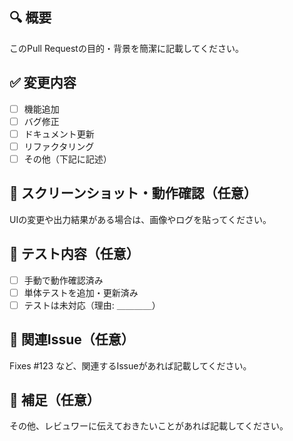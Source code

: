 ## 🔍 概要

このPull Requestの目的・背景を簡潔に記載してください。

## ✅ 変更内容

- [ ] 機能追加
- [ ] バグ修正
- [ ] ドキュメント更新
- [ ] リファクタリング
- [ ] その他（下記に記述）

## 📸 スクリーンショット・動作確認（任意）

UIの変更や出力結果がある場合は、画像やログを貼ってください。

## 🧪 テスト内容（任意）

- [ ] 手動で動作確認済み
- [ ] 単体テストを追加・更新済み
- [ ] テストは未対応（理由: ＿＿＿＿）

## 📎 関連Issue（任意）

Fixes #123 など、関連するIssueがあれば記載してください。

## 💬 補足（任意）

その他、レビュワーに伝えておきたいことがあれば記載してください。